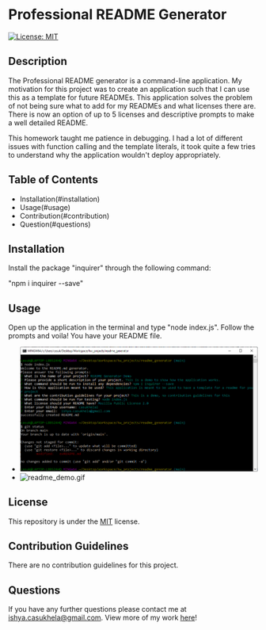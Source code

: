 # Professional README Generator

[![License: MIT](https://img.shields.io/badge/License-MIT-yellow.svg)](https://opensource.org/licenses/MIT)

## Description
The Professional README generator is a command-line application. My motivation for this project was to create an application such that I can use this as a template for future READMEs. This application solves the problem of not being sure what to add for my READMEs and what licenses there are. There is now an option of up to 5 licenses and descriptive prompts to make a well detailed README.

This homework taught me patience in debugging. I had a lot of different issues with function calling and the template literals, it took quite a few tries to understand why the application wouldn't deploy appropriately.

## Table of Contents
  * Installation(#installation)
  * Usage(#usage)
  * Contribution(#contribution)
  * Question(#questions)

## Installation
Install the package "inquirer" through the following command:

"npm i inquirer --save"

## Usage
Open up the application in the terminal and type "node index.js". Follow the prompts and voila! You have your README file.
- ![terminal.png](./images/terminal.png)
- ![readme_demo.gif](./images/readme_demo.gif)


## License
This repository is under the [MIT](https://opensource.org/licenses/MIT) license.

## Contribution Guidelines
There are no contribution guidelines for this project.

## Questions
If you have any further questions please contact me at [ishya.casukhela@gmail.com](mailto:ishya.casukhela@gmail.com). View more of my work [here](https://github.com/casukhelai)!


